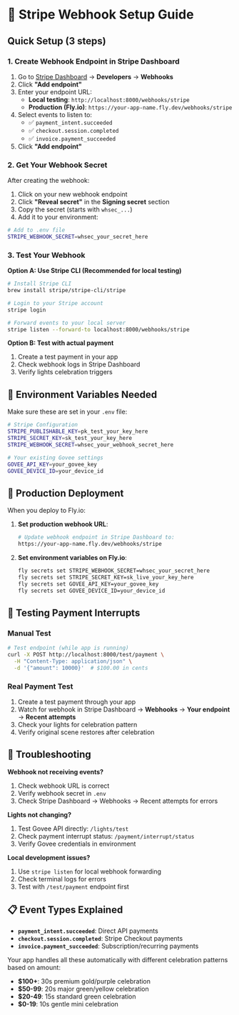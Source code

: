# 🎯 Stripe Webhook Setup Guide

## Quick Setup (3 steps)

### 1. **Create Webhook Endpoint in Stripe Dashboard**

1. Go to [Stripe Dashboard](https://dashboard.stripe.com) → **Developers** → **Webhooks**
2. Click **"Add endpoint"**
3. Enter your endpoint URL:
   - **Local testing**: `http://localhost:8000/webhooks/stripe`
   - **Production (Fly.io)**: `https://your-app-name.fly.dev/webhooks/stripe`
4. Select events to listen to:
   - ✅ `payment_intent.succeeded`
   - ✅ `checkout.session.completed`
   - ✅ `invoice.payment_succeeded`
5. Click **"Add endpoint"**

### 2. **Get Your Webhook Secret**

After creating the webhook:
1. Click on your new webhook endpoint
2. Click **"Reveal secret"** in the **Signing secret** section
3. Copy the secret (starts with `whsec_...`)
4. Add it to your environment:

```bash
# Add to .env file
STRIPE_WEBHOOK_SECRET=whsec_your_secret_here
```

### 3. **Test Your Webhook**

**Option A: Use Stripe CLI (Recommended for local testing)**
```bash
# Install Stripe CLI
brew install stripe/stripe-cli/stripe

# Login to your Stripe account
stripe login

# Forward events to your local server
stripe listen --forward-to localhost:8000/webhooks/stripe
```

**Option B: Test with actual payment**
1. Create a test payment in your app
2. Check webhook logs in Stripe Dashboard
3. Verify lights celebration triggers

## 🔧 **Environment Variables Needed**

Make sure these are set in your `.env` file:

```bash
# Stripe Configuration
STRIPE_PUBLISHABLE_KEY=pk_test_your_key_here
STRIPE_SECRET_KEY=sk_test_your_key_here
STRIPE_WEBHOOK_SECRET=whsec_your_webhook_secret_here

# Your existing Govee settings
GOVEE_API_KEY=your_govee_key
GOVEE_DEVICE_ID=your_device_id
```

## 🚀 **Production Deployment**

When you deploy to Fly.io:

1. **Set production webhook URL**:
   ```bash
   # Update webhook endpoint in Stripe Dashboard to:
   https://your-app-name.fly.dev/webhooks/stripe
   ```

2. **Set environment variables on Fly.io**:
   ```bash
   fly secrets set STRIPE_WEBHOOK_SECRET=whsec_your_secret_here
   fly secrets set STRIPE_SECRET_KEY=sk_live_your_key_here
   fly secrets set GOVEE_API_KEY=your_govee_key
   fly secrets set GOVEE_DEVICE_ID=your_device_id
   ```

## 🧪 **Testing Payment Interrupts**

### Manual Test
```bash
# Test endpoint (while app is running)
curl -X POST http://localhost:8000/test/payment \
  -H "Content-Type: application/json" \
  -d '{"amount": 10000}'  # $100.00 in cents
```

### Real Payment Test
1. Create a test payment through your app
2. Watch for webhook in Stripe Dashboard → **Webhooks** → **Your endpoint** → **Recent attempts**
3. Check your lights for celebration pattern
4. Verify original scene restores after celebration

## 🐛 **Troubleshooting**

**Webhook not receiving events?**
1. Check webhook URL is correct
2. Verify webhook secret in `.env`
3. Check Stripe Dashboard → Webhooks → Recent attempts for errors

**Lights not changing?**
1. Test Govee API directly: `/lights/test`
2. Check payment interrupt status: `/payment/interrupt/status`
3. Verify Govee credentials in environment

**Local development issues?**
1. Use `stripe listen` for local webhook forwarding
2. Check terminal logs for errors
3. Test with `/test/payment` endpoint first

## 📋 **Event Types Explained**

- **`payment_intent.succeeded`**: Direct API payments
- **`checkout.session.completed`**: Stripe Checkout payments  
- **`invoice.payment_succeeded`**: Subscription/recurring payments

Your app handles all these automatically with different celebration patterns based on amount:
- **$100+**: 30s premium gold/purple celebration
- **$50-99**: 20s major green/yellow celebration  
- **$20-49**: 15s standard green celebration
- **$0-19**: 10s gentle mini celebration 